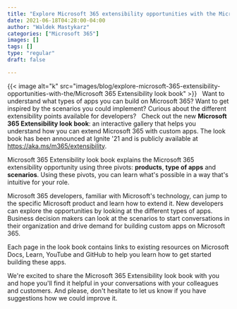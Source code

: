 ```yaml
---
title: "Explore Microsoft 365 extensibility opportunities with the Microsoft 365 Extensibility look book"
date: 2021-06-18T04:28:00-04:00
author: "Waldek Mastykarz"
categories: ["Microsoft 365"]
images: []
tags: []
type: "regular"
draft: false

---
```


{{< image alt="k" src="images/blog/explore-microsoft-365-extensibility-opportunities-with-the/Microsoft 365 Extensibility look book" >}}
 
Want to understand what types of apps you can build on Microsoft 365?
Want to get inspired by the scenarios you could implement? Curious about
the different extensibility points available for developers?
 
Check out the new **Microsoft 365 Extensibility look book**: an
interactive gallery that helps you understand how you can extend
Microsoft 365 with custom apps. The look book has been announced at
Ignite '21 and is publicly available at
<https://aka.ms/m365/extensibility>.
 

Microsoft 365 Extensibility look book explains the Microsoft 365
extensibility opportunity using three pivots: **products**, **type of
apps** and **scenarios**. Using these pivots, you can learn what's
possible in a way that's intuitive for your role.
 

Microsoft 365 developers, familiar with Microsoft's technology, can
jump to the specific Microsoft product and learn how to extend it. New
developers can explore the opportunities by looking at the different
types of apps. Business decision makers can look at the scenarios to
start conversations in their organization and drive demand for building
custom apps on Microsoft 365.
 

Each page in the look book contains links to existing resources on
Microsoft Docs, Learn, YouTube and GitHub to help you learn how to get
started building these apps.
 

We're excited to share the Microsoft 365 Extensibility look book with
you and hope you'll find it helpful in your conversations with your
colleagues and customers. And please, don't hesitate to let us know if
you have suggestions how we could improve it.
